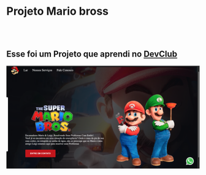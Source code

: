 <h1>Projeto Mario bross</h1>
<br>
<br>
<h2>Esse foi um Projeto que aprendi no <a href="https://rodolfomori.com.br/devclub-comercial/"> DevClub </a> </h2>

<img src=" https://github.com/paulo2602/Site-para-atendimento---Mario-Bros/blob/master/editada%20mario%20bros.png?raw=true" />
